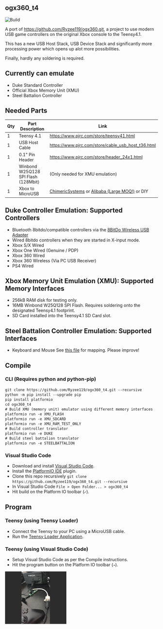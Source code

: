 ## ogx360_t4
![Build](https://github.com/Ryzee119/ogx360_t4/workflows/Build/badge.svg)

A port of https://github.com/Ryzee119/ogx360.git, a project to use modern USB game controllers on the original Xbox console to the Teensy4.1.  

This has a new USB Host Stack, USB Device Stack and significantly more processing power which opens up alot more possibilities.

Finally, hardly any soldering is required.

## Currently can emulate
- Duke Standard Controller
- Official Xbox Memory Unit (XMU)
- Steel Battalion Controller

## Needed Parts
| Qty | Part Description | Link |
|--|--|--|
| 1 | Teensy 4.1 | https://www.pjrc.com/store/teensy41.html |
| 1 | USB Host Cable | https://www.pjrc.com/store/cable_usb_host_t36.html |
| 1 | 0.1" Pin Header | https://www.pjrc.com/store/header_24x1.html |
| 1 | Winbond W25Q128 SPI Flash (128Mbit) | (Only needed for XMU emulation) |
| 1 | Xbox to MicroUSB | [ChimericSystems](https://www.chimericsystems.com/product/micro-usb-to-xbox-cable/) or [Alibaba (Large MOQ!)](https://www.alibaba.com/product-detail/for-XBOX-MicroUSB-Cable-for-Xbox_62222784495.html) or DIY |

## Duke Controller Emulation: Supported Controllers
- Bluetooth 8bitdo/compatible controllers via the [8BitDo Wireless USB Adapter](https://www.8bitdo.com/wireless-usb-adapter/)
- Wired 8bitdo controllers when they are started in X-input mode.
- Xbox S/X Wired
- Xbox One Wired (Genuine / PDP)
- Xbox 360 Wired
- Xbox 360 Wireless (Via PC USB Receiver)
- PS4 Wired

## Xbox Memory Unit Emulation (XMU): Supported Memory Interfaces
- 256kB RAM disk for testing only.
- 16MB Winbond W25Q128 SPI Flash. Requires soldering onto the designated Teensy4.1 footprint.
- SD Card installed into the Teensy4.1 SD Card slot.

## Steel Battalion Controller Emulation: Supported Interfaces
- Keyboard and Mouse See [this file](/src/steelbattalion.cpp) for mapping. Please improve!

## Compile
### CLI (Requires python and python-pip)
```
git clone https://github.com/Ryzee119/ogx360_t4.git --recursive
python -m pip install --upgrade pip
pip install platformio
cd ogx360_t4
# Build XMU (memory unit) emulator using different memory interfaces
platformio run -e XMU_FLASH
platformio run -e XMU_SDCARD
platformio run -e XMU_RAM_TEST_ONLY
# Build controller translator
platformio run -e DUKE
# Build steel battalion translator
platformio run -e STEELBATTALION
```
### Visual Studio Code
* Download and install [Visual Studio Code](https://code.visualstudio.com/).
* Install the [PlatformIO IDE](https://platformio.org/platformio-ide) plugin.
* Clone this repo recursively `git clone https://github.com/Ryzee119/ogx360_t4.git --recursive`
* In Visual Studio Code `File > Open Folder... > ogx360_t4`
* Hit build on the Platform IO toolbar (`✓`).

## Program
### Teensy (using Teensy Loader)
* Connect the Teensy to your PC using a MicroUSB cable.
* Run the [Teensy Loader Application](https://www.pjrc.com/teensy/loader.html).

### Teensy (using Visual Studio Code)
* Setup Visual Studio Code as per the Compile instructions.
* Hit the program button on the Platform IO toolbar (`→`).

<img src="./images/ogx360_t4.jpg" alt="usagephoto" width="40%"/>  
